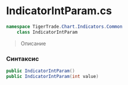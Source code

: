 
# IndicatorIntParam.cs
```csharp
namespace TigerTrade.Chart.Indicators.Common  
    class IndicatorIntParam
```

> Описание

### Синтаксис
```csharp
public IndicatorIntParam()
public IndicatorIntParam(int value)
```
